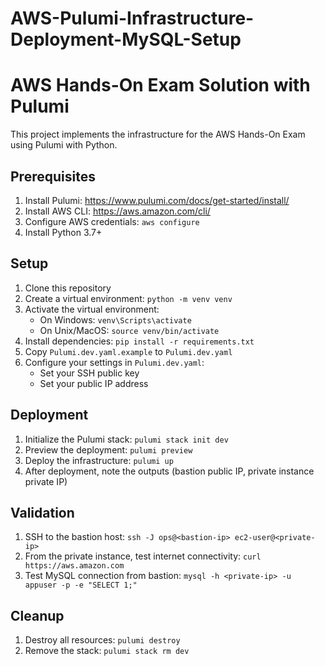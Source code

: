 # AWS-Pulumi-Infrastructure-Deployment-MySQL-Setup

# AWS Hands-On Exam Solution with Pulumi

This project implements the infrastructure for the AWS Hands-On Exam using Pulumi with Python.

## Prerequisites

1. Install Pulumi: https://www.pulumi.com/docs/get-started/install/
2. Install AWS CLI: https://aws.amazon.com/cli/
3. Configure AWS credentials: `aws configure`
4. Install Python 3.7+

## Setup

1. Clone this repository
2. Create a virtual environment: `python -m venv venv`
3. Activate the virtual environment:
   - On Windows: `venv\Scripts\activate`
   - On Unix/MacOS: `source venv/bin/activate`
4. Install dependencies: `pip install -r requirements.txt`
5. Copy `Pulumi.dev.yaml.example` to `Pulumi.dev.yaml`
6. Configure your settings in `Pulumi.dev.yaml`:
   - Set your SSH public key
   - Set your public IP address

## Deployment

1. Initialize the Pulumi stack: `pulumi stack init dev`
2. Preview the deployment: `pulumi preview`
3. Deploy the infrastructure: `pulumi up`
4. After deployment, note the outputs (bastion public IP, private instance private IP)

## Validation

1. SSH to the bastion host: `ssh -J ops@<bastion-ip> ec2-user@<private-ip>`
2. From the private instance, test internet connectivity: `curl https://aws.amazon.com`
3. Test MySQL connection from bastion: `mysql -h <private-ip> -u appuser -p -e "SELECT 1;"`

## Cleanup

1. Destroy all resources: `pulumi destroy`
2. Remove the stack: `pulumi stack rm dev`


